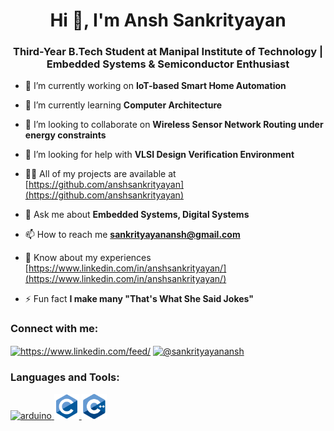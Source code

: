 <h1 align="center">Hi 👋, I'm Ansh Sankrityayan</h1>
<h3 align="center">Third-Year B.Tech Student at Manipal Institute of Technology | Embedded Systems & Semiconductor Enthusiast</h3>

- 🔭 I’m currently working on **IoT-based Smart Home Automation**

- 🌱 I’m currently learning **Computer Architecture**

- 👯 I’m looking to collaborate on **Wireless Sensor Network Routing under energy constraints**

- 🤝 I’m looking for help with **VLSI Design Verification Environment**

- 👨‍💻 All of my projects are available at [https://github.com/anshsankrityayan](https://github.com/anshsankrityayan)

- 💬 Ask me about **Embedded Systems, Digital Systems**

- 📫 How to reach me **sankrityayanansh@gmail.com**

- 📄 Know about my experiences [https://www.linkedin.com/in/anshsankrityayan/](https://www.linkedin.com/in/anshsankrityayan/)

- ⚡ Fun fact **I make many "That's What She Said Jokes"**

<h3 align="left">Connect with me:</h3>
<p align="left">
<a href="https://linkedin.com/in/https://www.linkedin.com/feed/" target="blank"><img align="center" src="https://raw.githubusercontent.com/rahuldkjain/github-profile-readme-generator/master/src/images/icons/Social/linked-in-alt.svg" alt="https://www.linkedin.com/feed/" height="30" width="40" /></a>
<a href="https://medium.com/@sankrityayanansh" target="blank"><img align="center" src="https://raw.githubusercontent.com/rahuldkjain/github-profile-readme-generator/master/src/images/icons/Social/medium.svg" alt="@sankrityayanansh" height="30" width="40" /></a>
</p>

<h3 align="left">Languages and Tools:</h3>
<p align="left"> <a href="https://www.arduino.cc/" target="_blank" rel="noreferrer"> <img src="https://cdn.worldvectorlogo.com/logos/arduino-1.svg" alt="arduino" width="40" height="40"/> </a> <a href="https://www.cprogramming.com/" target="_blank" rel="noreferrer"> <img src="https://raw.githubusercontent.com/devicons/devicon/master/icons/c/c-original.svg" alt="c" width="40" height="40"/> </a> <a href="https://www.w3schools.com/cpp/" target="_blank" rel="noreferrer"> <img src="https://raw.githubusercontent.com/devicons/devicon/master/icons/cplusplus/cplusplus-original.svg" alt="cplusplus" width="40" height="40"/> </a> </p>
